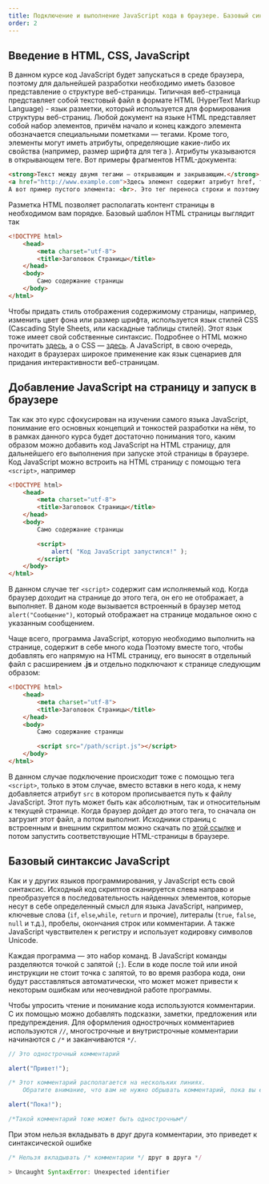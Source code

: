 ```yaml
---
title: Подключение и выполнение JavaScript кода в браузере. Базовый синтаксис языка
order: 2
---
```


## Введение в HTML, CSS, JavaScript

В данном курсе код JavaScript будет запускаться в среде браузера, поэтому для дальнейшей разработки необходимо иметь базовое представление о структуре веб-страницы. Типичная веб-страница представляет собой текстовый файл в формате HTML (HyperText Markup Language) - язык разметки, который используется для формирования структуры веб-страниц. Любой документ на языке HTML представляет собой набор элементов, причём начало и конец каждого элемента обозначается специальными пометками — тегами. Кроме того, элементы могут иметь атрибуты, определяющие какие-либо их свойства (например, размер шрифта для тега <font>). Атрибуты указываются в открывающем теге. Вот примеры фрагментов HTML-документа:

```html
<strong>Текст между двумя тегами — открывающим и закрывающим.</strong>
<a href="http://www.example.com">Здесь элемент содержит атрибут href, то есть гиперссылку.</a>
А вот пример пустого элемента: <br>. Это тег переноса строки и поэтому у него нет ни содержания, ни закрывающего тега.
```

Разметка HTML позволяет располагать контент страницы в необходимом вам порядке. Базовый шаблон HTML страницы выглядит так

```html
<!DOCTYPE html>
    <head>
        <meta charset="utf-8">
        <title>Заголовок Страницы</title>
    </head>
    <body>
        Само содержание страницы
    </body>
</html>
```

Чтобы придать стиль отображения содержимому страницы, например, изменить цвет фона или размер шрифта, используется язык стилей CSS (Cascading Style Sheets, или каскадные таблицы стилей). Этот язык тоже имеет свой собственные синтаксис. Подробнее о HTML можно прочитать [здесь](https://developer.mozilla.org/ru/docs/Learn/HTML), а о CSS — [здесь](https://developer.mozilla.org/ru/docs/Learn/CSS). А JavaScript, в свою очередь, находит в браузерах широкое применение как язык сценариев для придания интерактивности веб-страницам.

## Добавление JavaScript на страницу и запуск в браузере

Так как это курс сфокусирован на изучении самого языка JavaScript, понимание его основных концепций и тонкостей разработки на нём, то в рамках данного курса будет достаточно понимания того, каким образом можно добавить код JavaScript на HTML страницу, для дальнейшего его выполнения при запуске этой страницы в браузере. Код JavaScript можно встроить на HTML страницу с помощью тега `<script>`, например

```html
<!DOCTYPE html>
    <head>
        <meta charset="utf-8">
        <title>Заголовок Страницы</title>
    </head>
    <body>
        Само содержание страницы

        <script>
            alert( "Код JavaScript запустился!" );
        </script>
    </body>
</html>
```

В данном случае тег `<script>` содержит сам исполняемый код. Когда браузер доходит на странице до этого тега, он его не отображает, а выполняет. В даном коде вызывается встроенный в браузер метод `alert("Сообщение")`, который отображает на странице модальное окно с указанным сообщением.

Чаще всего, программа JavaScript, которую необходимо выполнить на странице, содержит в себе много кода Поэтому вместе того, чтобы добавлять его напрямую на HTML страницу, его выносят в отдельный файл с расширением **.js** и отдельно подключают к странице следующим образом:

```html
<!DOCTYPE html>
    <head>
        <meta charset="utf-8">
        <title>Заголовок Страницы</title>
    </head>
    <body>
        Само содержание страницы

        <script src="/path/script.js"></script>
    </body>
</html>
```

В данном случае подключение происходит тоже с помощью тега `<script>`, только в этом случае, вместо вставки в него кода, к нему добавляется атрибут `src` в котором прописывается путь к файлу JavaScript. Этот путь может быть как абсолютным, так и относительным к текущей странице. Когда браузер дойдет до этого тега, то сначала он загрузит этот файл, а потом выполнит. Исходники страниц с встроенным и внешним скриптом можно скачать по [этой ссылке](/source_code/intro/programm_launch.zip) и потом запустить соответствующие HTML-страницы в браузере.

## Базовый синтаксис JavaScript

Как и у других языков программирования, у JavaScript есть свой синтаксис. Исходный код скриптов сканируется слева направо и преобразуется в последовательность найденных элементов, которые несут в себе определенный смысл для языка JavaScript, например, ключевые слова (`if`, `else`,`while`, `return` и прочие), литералы (`true`, `false`, `null` и т.д.), пробелы, окончания строк или комментарии. А также JavaScript чувствителен к регистру и использует кодировку символов Unicode.

Каждая программа — это набор команд. В JavaScript команды разделяются точкой с запятой (`;`). Если в коде после той или иной инструкции не стоит точка с запятой, то во время разбора кода, они будут расставляться автоматически, что может может привести к некоторым ошибкам или неочевидной работе программы.

Чтобы упросить чтение и понимание кода используются комментарии. С их помощью можно добавлять подсказки, заметки, предложения или предупреждения. Для оформления однострочных комментариев используются `//`, многострочные и внутристрочные комментарии начинаются с `/*` и заканчиваются `*/`.

```javascript
// Это однострочный комментарий

alert("Привет!");

/* Этот комментарий располагается на нескольких линиях.
    Обратите внимание, что вам не нужно обрывать комментарий, пока вы его не закончите*/

alert("Пока!");

/*Такой комментарий тоже может быть однострочным*/
```

При этом нельзя вкладывать в друг друга комментарии, это приведет к синтаксической ошибке

```javascript
/* Нельзя вкладывать /* комментарии */ друг в друга */

> Uncaught SyntaxError: Unexpected identifier
```
